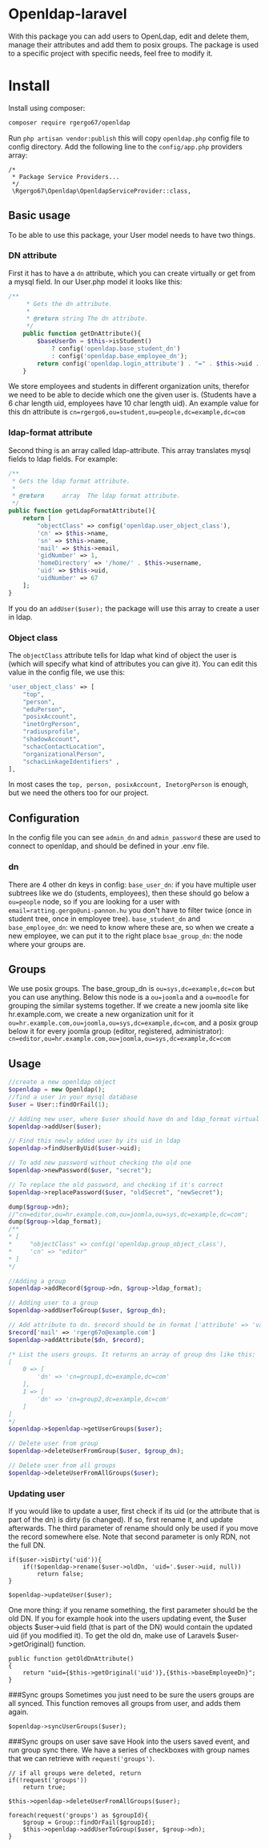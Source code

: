 # Openldap-laravel

With this package you can add users to OpenLdap, edit and delete them, manage their attributes and add them to posix groups. The package is used to a specific project with specific needs,  feel free to modify it.


# Install
Install using composer:
```bash
composer require rgergo67/openldap
```
Run `php artisan vendor:publish` this will copy `openldap.php` config file to config directory.
Add the following line to the `config/app.php` providers array:
```
/*
 * Package Service Providers...
 */
 \Rgergo67\Openldap\OpenldapServiceProvider::class,
```

## Basic usage

To be able to use this package, your User model needs to have two things.
### DN attribute
First it has to have a `dn` attribute, which you can create virtually or get from a mysql field. In our User.php model it looks like this:
``` php
/**
     * Gets the dn attribute.
     *
     * @return string The dn attribute.
     */
    public function getDnAttribute(){
        $baseUserDn = $this->isStudent()
            ? config('openldap.base_student_dn')
            : config('openldap.base_employee_dn');
        return config('openldap.login_attribute') . "=" . $this->uid . "," . $baseUserDn;
    }
```
We store employees and students in different organization units, therefor we need to be able to decide which one the given user is. (Students have a 6 char length uid, employees have 10 char length uid). An example value for this dn attribute is `cn=rgergo6,ou=student,ou=people,dc=example,dc=com`
### ldap-format attribute
Second thing is an array called ldap-attribute. This array translates mysql fields to ldap fields. For example:
``` php
/**
 * Gets the ldap format attribute.
 *
 * @return     array  The ldap format attribute.
 */
public function getLdapFormatAttribute(){
    return [
        "objectClass" => config('openldap.user_object_class'),
        'cn' => $this->name,
        'sn' => $this->name,
        'mail' => $this->email,
        'gidNumber' => 1,
        'homeDirectory' => '/home/' . $this->username,
        'uid' => $this->uid,
        'uidNumber' => 67
    ];
}
```
If you do an `addUser($user);` the package will use this array to create a user in ldap.
### Object class
The `objectClass` attribute tells for ldap what kind of object the user is (which will specify what kind of attributes you can give it). You can edit this value in the config file, we use this:
``` php
'user_object_class' => [
    "top",
    "person",
    "eduPerson",
    "posixAccount",
    "inetOrgPerson",
    "radiusprofile",
    "shadowAccount",
    "schacContactLocation",
    "organizationalPerson",
    "schacLinkageIdentifiers" ,
],
```
In most cases the `top, person, posixAccount, InetorgPerson` is enough, but we need the others too for our project.
## Configuration
In the config file you can see `admin_dn` and `admin_password` these are used to connect to openldap, and should be defined in your .env file.
### dn
There are 4 other dn keys in config:
`base_user_dn`: if you have multiple user subtrees like we do (students, employees), then these should go below a `ou=people` node, so if you are looking for a user with `email=ratting.gergo@uni-pannon.hu` you don't have to filter twice (once in student tree, once in employee tree).
`base_student_dn` and `base_employee_dn`: we need to know where these are, so when we create a new employee, we can put it to the right place
`bsae_group_dn`: the node where your groups are.
## Groups
We use posix groups. The base_group_dn is `ou=sys,dc=example,dc=com` but you can use anything. Below this node is a `ou=joomla` and a `ou=moodle` for grouping the similar systems together. If we create a new joomla site like hr.example.com, we create a new organization unit for it `ou=hr.example.com,ou=joomla,ou=sys,dc=example,dc=com`, and a posix group below it for every joomla group (editor, registered, administrator): `cn=editor,ou=hr.example.com,ou=joomla,ou=sys,dc=example,dc=com`
## Usage
``` php
//create a new openldap object
$openldap = new Openldap();
//find a user in your mysql database
$user = User::findOrFail(1);

// Adding new user, where $user should have dn and ldap_format virtual fields
$openldap->addUser($user);

// Find this newly added user by its uid in ldap
$openldap->findUserByUid($user->uid);

// To add new password without checking the old one
$openldap->newPassword($user, "secret");

// To replace the old password, and checking if it's correct
$openldap->replacePassword($user, "oldSecret", "newSecret");

dump($group->dn);
//"cn=editor,ou=hr.example.com,ou=joomla,ou=sys,dc=example,dc=com";
dump($group->ldap_format);
/**
* [
*     "objectClass" => config('openldap.group_object_class'),
*     'cn' => "editor"
* ]
*/

//Adding a group
$openldap->addRecord($group->dn, $group->ldap_format);

// Adding user to a group
$openldap->addUserToGroup($user, $group_dn);

// Add attribute to dn. $record should be in format ['attribute' => 'value']
$record['mail' => 'rgerg67o@example.com']
$openldap->addAttribute($dn, $record);

/* List the users groups. It returns an array of group dns like this:
[
    0 => [
        'dn' => 'cn=group1,dc=example,dc=com'
    ],
    1 => [
        'dn' => 'cn=group2,dc=example,dc=com'
    ]
]
*/
$openldap->$openldap->getUserGroups($user);

// Delete user from group
$openldap->deleteUserFromGroup($user, $group_dn);

// Delete user from all groups
$openldap->deleteUserFromAllGroups($user);
```
### Updating user
If you would like to update a user, first check if its uid (or the attribute that is part of the dn) is dirty (is changed). If so, first rename it, and update afterwards. The third parameter of rename should only be used if you move the record somewhere else. Note that second parameter is only RDN, not the full DN.
```
if($user->isDirty('uid')){
    if(!$openldap->rename($user->oldDn, 'uid='.$user->uid, null))
        return false;
}

$openldap->updateUser($user);
```
One more thing: if you rename something, the first parameter should be the old DN. If you for example hook into the users updating event, the $user objects $user->uid field (that is part of the DN) would contain the updated uid (if you modified it). To get the old dn, make use of Laravels $user->getOriginal() function.
```
public function getOldDnAttribute()
{
    return "uid={$this->getOriginal('uid')},{$this->baseEmployeeDn}";
}
```

###Sync groups
Sometimes you just need to be sure the users groups are all synced. This function removes all groups from user, and adds them again.
```
$openldap->syncUserGroups($user);
```

###Sync groups on user save save
Hook into the users saved event, and run group sync there. We have a series of checkboxes with group names that we can retrieve with `request('groups')`.
```
// if all groups were deleted, return
if(!request('groups'))
    return true;

$this->openldap->deleteUserFromAllGroups($user);

foreach(request('groups') as $groupId){
    $group = Group::findOrFail($groupId);
    $this->openldap->addUserToGroup($user, $group->dn);
}
```